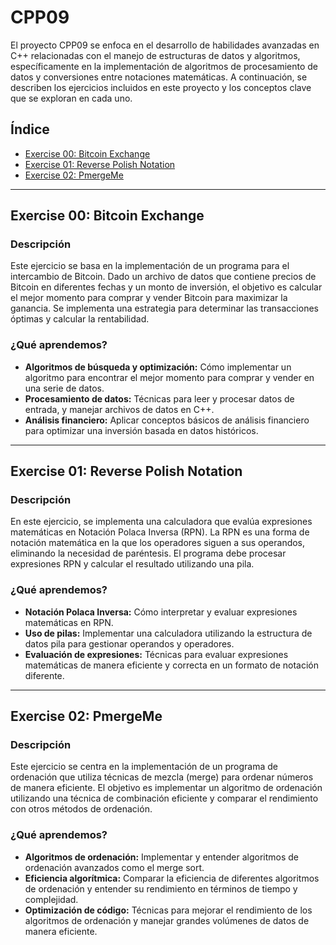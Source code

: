 
# CPP09

El proyecto CPP09 se enfoca en el desarrollo de habilidades avanzadas en C++ relacionadas con el manejo de estructuras de datos y algoritmos, específicamente en la implementación de algoritmos de procesamiento de datos y conversiones entre notaciones matemáticas. A continuación, se describen los ejercicios incluidos en este proyecto y los conceptos clave que se exploran en cada uno.

## Índice

- [Exercise 00: Bitcoin Exchange](#exercise-00-bitcoin-exchange)
- [Exercise 01: Reverse Polish Notation](#exercise-01-reverse-polish-notation)
- [Exercise 02: PmergeMe](#exercise-02-pmergeme)

---

## Exercise 00: Bitcoin Exchange

### Descripción
Este ejercicio se basa en la implementación de un programa para el intercambio de Bitcoin. Dado un archivo de datos que contiene precios de Bitcoin en diferentes fechas y un monto de inversión, el objetivo es calcular el mejor momento para comprar y vender Bitcoin para maximizar la ganancia. Se implementa una estrategia para determinar las transacciones óptimas y calcular la rentabilidad.

### ¿Qué aprendemos?
- **Algoritmos de búsqueda y optimización:** Cómo implementar un algoritmo para encontrar el mejor momento para comprar y vender en una serie de datos.
- **Procesamiento de datos:** Técnicas para leer y procesar datos de entrada, y manejar archivos de datos en C++.
- **Análisis financiero:** Aplicar conceptos básicos de análisis financiero para optimizar una inversión basada en datos históricos.

---

## Exercise 01: Reverse Polish Notation

### Descripción
En este ejercicio, se implementa una calculadora que evalúa expresiones matemáticas en Notación Polaca Inversa (RPN). La RPN es una forma de notación matemática en la que los operadores siguen a sus operandos, eliminando la necesidad de paréntesis. El programa debe procesar expresiones RPN y calcular el resultado utilizando una pila.

### ¿Qué aprendemos?
- **Notación Polaca Inversa:** Cómo interpretar y evaluar expresiones matemáticas en RPN.
- **Uso de pilas:** Implementar una calculadora utilizando la estructura de datos pila para gestionar operandos y operadores.
- **Evaluación de expresiones:** Técnicas para evaluar expresiones matemáticas de manera eficiente y correcta en un formato de notación diferente.

---

## Exercise 02: PmergeMe

### Descripción
Este ejercicio se centra en la implementación de un programa de ordenación que utiliza técnicas de mezcla (merge) para ordenar números de manera eficiente. El objetivo es implementar un algoritmo de ordenación utilizando una técnica de combinación eficiente y comparar el rendimiento con otros métodos de ordenación.

### ¿Qué aprendemos?
- **Algoritmos de ordenación:** Implementar y entender algoritmos de ordenación avanzados como el merge sort.
- **Eficiencia algorítmica:** Comparar la eficiencia de diferentes algoritmos de ordenación y entender su rendimiento en términos de tiempo y complejidad.
- **Optimización de código:** Técnicas para mejorar el rendimiento de los algoritmos de ordenación y manejar grandes volúmenes de datos de manera eficiente.
